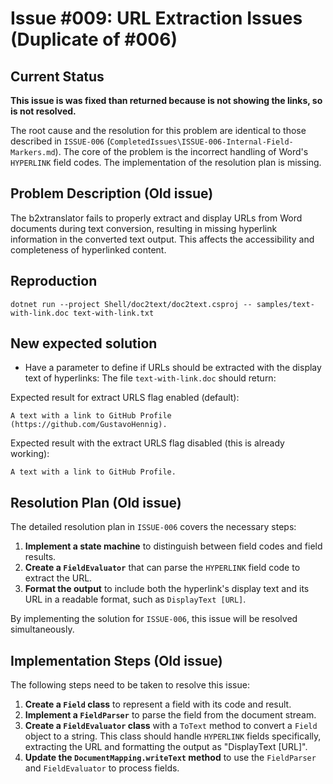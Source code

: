 # Issue #009: URL Extraction Issues (Duplicate of #006)

## Current Status
**This issue is was fixed than returned because is not showing the links, so is not resolved.**

The root cause and the resolution for this problem are identical to those described in `ISSUE-006` (`CompletedIssues\ISSUE-006-Internal-Field-Markers.md`). The core of the problem is the incorrect handling of Word's `HYPERLINK` field codes. The implementation of the resolution plan is missing.

## Problem Description (Old issue)
The b2xtranslator fails to properly extract and display URLs from Word documents during text conversion, resulting in missing hyperlink information in the converted text output. This affects the accessibility and completeness of hyperlinked content.



## Reproduction

`dotnet run --project Shell/doc2text/doc2text.csproj -- samples/text-with-link.doc text-with-link.txt`

## New expected solution

- Have a parameter to define if URLs should be extracted with the display text of hyperlinks:
The file `text-with-link.doc` should return:

Expected result for extract URLS flag enabled (default):  
```
A text with a link to GitHub Profile (https://github.com/GustavoHennig).
```

Expected result with the extract URLS flag disabled (this is already working):  
```
A text with a link to GitHub Profile.
```


## Resolution Plan (Old issue)
The detailed resolution plan in `ISSUE-006` covers the necessary steps:

1.  **Implement a state machine** to distinguish between field codes and field results.
2.  **Create a `FieldEvaluator`** that can parse the `HYPERLINK` field code to extract the URL.
3.  **Format the output** to include both the hyperlink's display text and its URL in a readable format, such as `DisplayText [URL]`.

By implementing the solution for `ISSUE-006`, this issue will be resolved simultaneously.

## Implementation Steps (Old issue)

The following steps need to be taken to resolve this issue:

1.  **Create a `Field` class** to represent a field with its code and result.
2.  **Implement a `FieldParser`** to parse the field from the document stream.
3.  **Create a `FieldEvaluator` class** with a `ToText` method to convert a `Field` object to a string. This class should handle `HYPERLINK` fields specifically, extracting the URL and formatting the output as "DisplayText [URL]".
4.  **Update the `DocumentMapping.writeText` method** to use the `FieldParser` and `FieldEvaluator` to process fields.